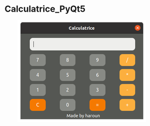 # Calculatrice_PyQt5

<p align="center">
  <img src="https://raw.githubusercontent.com/hraouak/Calculatrice_PyQt5/main/Screenshot.png" />
</p>

